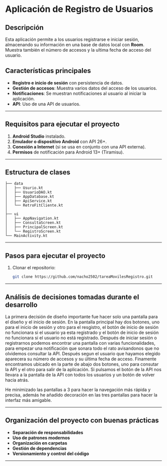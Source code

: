 # Aplicación de Registro de Usuarios 

## Descripción  
Esta aplicación permite a los usuarios registrarse e iniciar sesión, almacenando su información en una base de datos local con **Room**. Muestra también el número de accesos y la ultima fecha de acceso del usuario.

## Características principales  
- **Registro e inicio de sesión** con persistencia de datos.  
- **Gestión de accesos**: Muestra varios datos del acceso de los usuarios.
- **Notificaciones**: Se muestran notificaciones al usuario al iniciar la aplicación.  
- **API**: Uso de una API de usuarios.

---

##  Requisitos para ejecutar el proyecto  
1. **Android Studio** instalado.  
2. **Emulador o dispositivo Android** con API 26+.  
3. **Conexión a Internet** (si se usa en conjunto con una API externa).  
4. **Permisos** de notificación para Android 13+ (Tiramisu).  

---

##  Estructura de clases
```
├── data
│   ├── Usurio.kt
│   ├── UsuarioDAO.kt
│   ├── AppDatabase.kt
│   ├── ApiService.kt
│   └── RetroFitCliente.kt
│
├── ui
│   ├── AppNavigation.kt
│   ├── ConsultaScreen.kt
│   ├── PrincipalScreen.kt
│   └── RegistroScreen.kt     
└── MainActivity.kt
```


---

##  Pasos para ejecutar el proyecto  
1. Clonar el repositorio:  
   ```sh
   git clone https://github.com/nacho2502/tareaMovilesRegistro.git

---

##  Análisis de decisiones tomadas durante el desarrollo
La primera decisión de diseño importante fue hacer solo una pantalla para el diseño y el inicio de sesión. En la pantalla principal hay dos botones, uno para el inicio de sesión y otro para el resgistro, el botón de inicio de sesión no funcionara si el usuario ya esta registrado y el botón de inicio de sesión no funcionara si el usuario no está registrado. Después de iniciar sesión o registrarnos podemos encontrar una pantalla con varias funcionalidades, para empezar una notificación que sonara todo el rato avisandonos que no olvidemos consultar la API. Después segun el usuario que hayamos elegido aparecera su número de accesos y su última fecha de acceso. Finamente encontramos ubicado en la parte de abajo dos botones, uno para consutar la API y el otro para salir de la aplicación. Si pulsamos el botón de la API nos llevara a la pantalla de la API con todos los usuarios y un botón de volver hacia atrás.

He minimizado las pantallas a 3 para hacer la navegación más rápida y precisa, además he añadido decoración en las tres pantallas para hacer la interfaz más amigable.

---

##  Organización del proyecto con buenas prácticas
- **Separación de responsabilidades**
- **Uso de patrones modernos**
- **Organización en carpetas**
- **Gestión de dependencias**
- **Versionamiento y control del código**

---